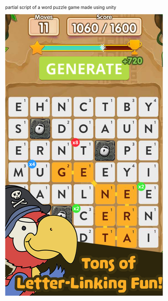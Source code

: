 partial script of a word puzzle game made using unity

![alt text](https://github.com/df0o/wordPuzzle/blob/master/55_retina.jpg "In game screenshot")
